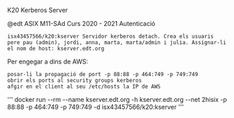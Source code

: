 K20 Kerberos Server

@edt ASIX M11-SAd Curs 2020 - 2021
Autenticació

    isx43457566/k20:kserver Servidor kerberos detach. Crea els usuaris pere pau (admin), jordi, anna, marta, marta/admin i julia. Assignar-li el nom de host: kserver.edt.org

Per engegar a dins de AWS:

    posar-li la propagació de port -p 88:88 -p 464:749 -p 749:749
    obrir els ports al security groups kerberos
    afgir en el client al seu /etc/hosts la IP de AWS

''' docker run --rm --name kserver.edt.org -h kserver.edt.org --net 2hisix -p 88:88 -p 464:749 -p 749:749 -d isx43457566/k20:kserver '''




